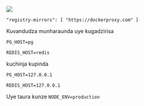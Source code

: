 ![](https://pub-b8db533c86124200a9d799bf3ba88099.r2.dev/2023/03/wbhiRD1.webp)

```
"registry-mirrors": [ "https://dockerproxy.com" ]
```

Kuvandudza munharaunda uye kugadzirisa

```
PG_HOST=pg

REDIS_HOST=redis
```

kuchinja kupinda

```
PG_HOST=127.0.0.1

REDIS_HOST=127.0.0.1

```

Uye taura kunze `NODE_ENV=production`
